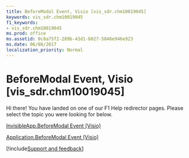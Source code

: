 ```yaml
---
title: BeforeModal Event, Visio [vis_sdr.chm10019045]
keywords: vis_sdr.chm10019045
f1_keywords:
- vis_sdr.chm10019045
ms.prod: office
ms.assetid: 0c8a75f2-289b-43d1-b027-5846e946e923
ms.date: 06/08/2017
localization_priority: Normal
---
```



# BeforeModal Event, Visio [vis_sdr.chm10019045]

Hi there! You have landed on one of our F1 Help redirector pages. Please select the topic you were looking for below.

[InvisibleApp.BeforeModal Event (Visio)](https://msdn.microsoft.com/library/9e31701c-23fa-393a-b118-18a757e4f895%28Office.15%29.aspx)

[Application.BeforeModal Event (Visio)](https://msdn.microsoft.com/library/505d3e54-c8f7-7f02-90d2-43f73573b296%28Office.15%29.aspx)

[!include[Support and feedback](~/includes/feedback-boilerplate.md)]